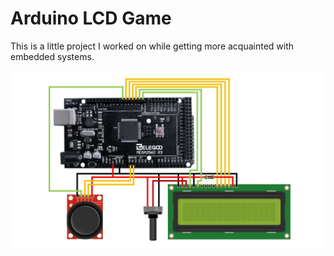 # Arduino LCD Game
This is a little project I worked on while getting more acquainted with embedded systems. 

![](./arduino_lcd_game/Wiring_Diagram.jpg)

